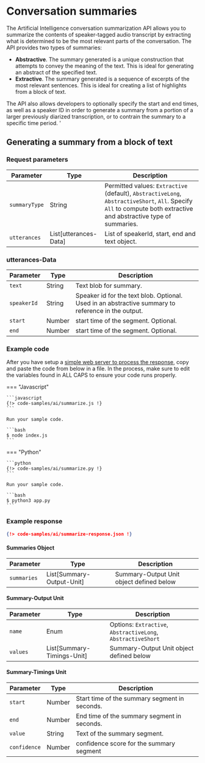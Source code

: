 # Conversation summaries

The Artificial Intelligence conversation summarization API allows you to summarize the contents of speaker-tagged audio transcript by extracting what is determined to be the most relevant parts of the conversation. The API provides two types of summaries:

- **Abstractive**. The summary generated is a unique construction that attempts to convey the meaning of the text. This is ideal for generating an abstract of the specified text. 
- **Extractive**. The summary generated is a sequence of excerpts of the most relevant sentences. This is ideal for creating a list of highlights from a block of text. 

The API also allows developers to optionally specify the start and end times, as well as a speaker ID in order to generate a summary from a portion of a larger previously diarized transcription, or to contrain the summary to a specific time period. '

## Generating a summary from a block of text

### Request parameters

| Parameter     | Type                  | Description                     |
| ------------- | --------------------- | ------------------------------- |
| `summaryType` | String                | Permitted values: `Extractive` (default), `AbstractiveLong`, `AbstractiveShort`, `All`. Specify `All` to compute both extractive and abstractive type of summaries. |
| `utterances`  | List[utterances-Data] | List of speakerId, start, end and text object. |

### utterances-Data

| Parameter   | Type   | Description                                                                                        |
| ---------   | ------ | -----------------------------                                                                      |
| `text`      | String | Text blob for summary.                                                                             |
| `speakerId` | String | Speaker id for the text blob. Optional. Used in an abstractive summary to reference in the output. |
| `start`     | Number | start time of the segment. Optional.                                                               |
| `end`       | Number | start time of the segment. Optional.                                                               |

### Example code

After you have setup a [simple web server to process the response](../asynchronous-responses/), copy and paste the code from below in a file. In the process, make sure to edit the variables found in ALL CAPS to ensure your code runs properly. 

=== "Javascript"

    ```javascript
    {!> code-samples/ai/summarize.js !}
    ```

    Run your sample code.

    ```bash
    $ node index.js
    ```

=== "Python"

    ```python
    {!> code-samples/ai/summarize.py !}
    ```

    Run your sample code.
    
    ```bash
    $ python3 app.py
    ```

### Example response

```json
{!> code-samples/ai/summarize-response.json !}
```

#### Summaries Object

| Parameter   | Type                      | Description                                                    |
| ----------  | ------                    | -------------------------------------------------------------- |
| `summaries` | List[Summary-Output-Unit] | Summary-Output Unit object defined below                       |

#### Summary-Output Unit

| Parameter  | Type                       | Description                                                  |
| ---------- | ------                     | ---------------------------------------------                |
| `name`     | Enum                       | Options: `Extractive`, `AbstractiveLong`, `AbstractiveShort` |
| `values`   | List[Summary-Timings-Unit] | Summary-Output Unit object defined below                     |

#### Summary-Timings Unit

| Parameter    | Type   | Description                                   |
| ----------   | ------ | --------------------------------------------- |
| `start`      | Number | Start time of the summary segment in seconds. |
| `end`        | Number | End time of the summary segment in seconds.   |
| `value`      | String | Text of the summary segment.                  |
| `confidence` | Number | confidence score for the summary segment      |
